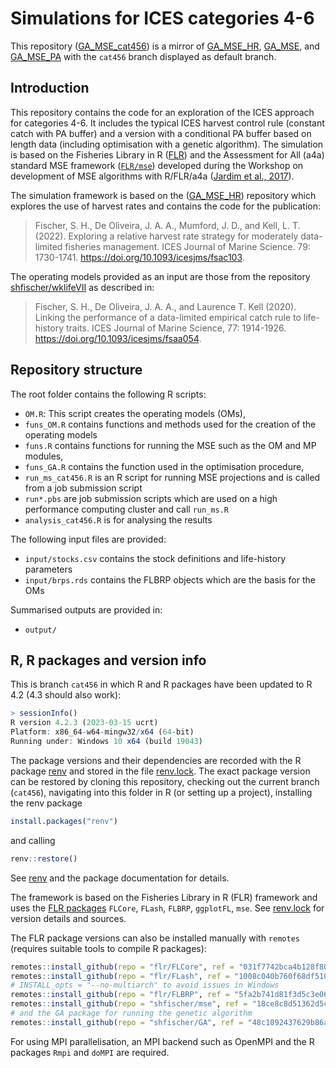 Simulations for ICES categories 4-6
================

This repository
([GA_MSE_cat456](https://github.com/shfischer/GA_MSE_cat456)) is a
mirror of [GA_MSE_HR](https://github.com/shfischer/GA_MSE_HR),
[GA_MSE](https://github.com/shfischer/GA_MSE), and
[GA_MSE_PA](https://github.com/shfischer/GA_MSE_PA) with the `cat456`
branch displayed as default branch.

## Introduction

This repository contains the code for an exploration of the ICES
approach for categories 4-6. It includes the typical ICES harvest
control rule (constant catch with PA buffer) and a version with a
conditional PA buffer based on length data (including optimisation with
a genetic algorithm). The simulation is based on the Fisheries Library
in R ([FLR](http://www.flr-project.org/)) and the Assessment for All
(a4a) standard MSE framework ([`FLR/mse`](github.com/FLR/mse)) developed
during the Workshop on development of MSE algorithms with R/FLR/a4a
([Jardim et al.,
2017](https://ec.europa.eu/jrc/en/publication/assessment-all-initiativea4a-workshop-development-mse-algorithms-rflra4a)).

The simulation framework is based on the
([GA_MSE_HR](https://github.com/shfischer/GA_MSE_HR)) repository which
explores the use of harvest rates and contains the code for the
publication:

> Fischer, S. H., De Oliveira, J. A. A., Mumford, J. D., and Kell, L. T.
> (2022). Exploring a relative harvest rate strategy for moderately
> data-limited fisheries management. ICES Journal of Marine Science. 79:
> 1730-1741. <https://doi.org/10.1093/icesjms/fsac103>.

The operating models provided as an input are those from the repository
[shfischer/wklifeVII](https://github.com/shfischer/wklifeVII) as
described in:

> Fischer, S. H., De Oliveira, J. A. A., and Laurence T. Kell (2020).
> Linking the performance of a data-limited empirical catch rule to
> life-history traits. ICES Journal of Marine Science, 77: 1914-1926.
> <https://doi.org/10.1093/icesjms/fsaa054>.

## Repository structure

The root folder contains the following R scripts:

- `OM.R`: This script creates the operating models (OMs),
- `funs_OM.R` contains functions and methods used for the creation of
  the operating models
- `funs.R` contains functions for running the MSE such as the OM and MP
  modules,
- `funs_GA.R` contains the function used in the optimisation procedure,
- `run_ms_cat456.R` is an R script for running MSE projections and is
  called from a job submission script
- `run*.pbs` are job submission scripts which are used on a high
  performance computing cluster and call `run_ms.R`
- `analysis_cat456.R` is for analysing the results

The following input files are provided:

- `input/stocks.csv` contains the stock definitions and life-history
  parameters
- `input/brps.rds` contains the FLBRP objects which are the basis for
  the OMs

Summarised outputs are provided in:

- `output/`

## R, R packages and version info

This is branch `cat456` in which R and R packages have been updated to R
4.2 (4.3 should also work):

``` r
> sessionInfo()
R version 4.2.3 (2023-03-15 ucrt)
Platform: x86_64-w64-mingw32/x64 (64-bit)
Running under: Windows 10 x64 (build 19043)
```

The package versions and their dependencies are recorded with the R
package [renv](https://rstudio.github.io/renv/) and stored in the file
[renv.lock](https://github.com/shfischer/GA_MSE_HR/blob/harvest_rate_R4.2/renv.lock).
The exact package version can be restored by cloning this repository,
checking out the current branch (`cat456`), navigating into this folder
in R (or setting up a project), installing the renv package

``` r
install.packages("renv")
```

and calling

``` r
renv::restore()
```

See [renv](https://rstudio.github.io/renv/) and the package
documentation for details.

The framework is based on the Fisheries Library in R (FLR) framework and
uses the [FLR packages](https://flr-project.org/) `FLCore`, `FLash`,
`FLBRP`, `ggplotFL`, `mse`. See
[renv.lock](https://github.com/shfischer/GA_MSE_HR/blob/cat456/renv.lock)
for version details and sources.

The FLR package versions can also be installed manually with `remotes`
(requires suitable tools to compile R packages):

``` r
remotes::install_github(repo = "flr/FLCore", ref = "031f7742bca4b128f80ee3cc386c21d9c00ddcf7")
remotes::install_github(repo = "flr/FLash", ref = "1008c040b760f68df5101f8aafba28d9e61bba5e", INSTALL_opts = "--no-multiarch")
# INSTALL_opts = "--no-multiarch" to avoid issues in Windows
remotes::install_github(repo = "flr/FLBRP", ref = "5fa2b741d81f3d5c3e06b40cc221c98418d3a3c7", INSTALL_opts = "--no-multiarch")
remotes::install_github(repo = "shfischer/mse", ref = "18ce8c8d51362d5ced27b6c5978912f6da0ab5dc", INSTALL_opts = "--no-multiarch")
# and the GA package for running the genetic algorithm
remotes::install_github(repo = "shfischer/GA", ref = "48c1092437629b86a5310fa2873621621ff0b0e0")
```

For using MPI parallelisation, an MPI backend such as OpenMPI and the R
packages `Rmpi` and `doMPI` are required.
